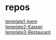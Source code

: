 # repos
<a href="https://muhammed-2020.github.io/template1-loem">template1-loem</a><br>
<a href="https://muhammed-2020.github.io/template2-Kasper">template2-Kasper</a><br>
<a href="https://muhammed-2020.github.io/template3-Restaurant">template3-Restaurant</a><br>

